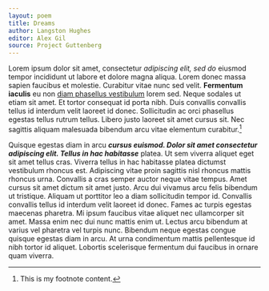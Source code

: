 ```yaml
---
layout: poem
title: Dreams
author: Langston Hughes
editor: Alex Gil
source: Project Guttenberg
---
```


Lorem ipsum dolor sit amet, consectetur *adipiscing elit, sed do* eiusmod tempor incididunt ut labore et dolore magna aliqua. Lorem donec massa sapien faucibus et molestie. Curabitur vitae nunc sed velit. **Fermentum iaculis** eu non [diam phasellus vestibulum](https://minicomp.github.io/ed/texts/a-julia/) lorem sed. Neque sodales ut etiam sit amet. Et tortor consequat id porta nibh. Duis convallis convallis tellus id interdum velit laoreet id donec. Sollicitudin ac orci phasellus egestas tellus rutrum tellus. Libero justo laoreet sit amet cursus sit. Nec sagittis aliquam malesuada bibendum arcu vitae elementum curabitur.[^bananas]

Quisque egestas diam in arcu ***cursus euismod. Dolor sit amet consectetur adipiscing elit. Tellus in hac habitasse*** platea. Ut sem viverra aliquet eget sit amet tellus cras. Viverra tellus in hac habitasse platea dictumst vestibulum rhoncus est. Adipiscing vitae proin sagittis nisl rhoncus mattis rhoncus urna. Convallis a cras semper auctor neque vitae tempus. Amet cursus sit amet dictum sit amet justo. Arcu dui vivamus arcu felis bibendum ut tristique. Aliquam ut porttitor leo a diam sollicitudin tempor id. Convallis convallis tellus id interdum velit laoreet id donec. Fames ac turpis egestas maecenas pharetra. Mi ipsum faucibus vitae aliquet nec ullamcorper sit amet. Massa enim nec dui nunc mattis enim ut. Lectus arcu bibendum at varius vel pharetra vel turpis nunc. Bibendum neque egestas congue quisque egestas diam in arcu. At urna condimentum mattis pellentesque id nibh tortor id aliquet. Lobortis scelerisque fermentum dui faucibus in ornare quam viverra.

[^bananas]: This is my footnote content.



